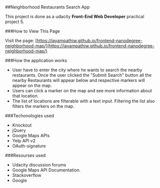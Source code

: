 ##Neighborhood Restaurants Search App

This project is done as a udacity **Front-End Web Developer** practical project 5.

###How to View This Page

Visit the page: [https://jayampathiw.github.io/frontend-nanodegree-neighborhood-map/](https://jayampathiw.github.io/frontend-nanodegree-neighborhood-map/)


###How the application works

* User have to enter the city where he wants to search the nearby restaurants. Once the user clicked the "Submit Search" button all the nearby Restaurants will appear below and respective markers will appear on the map.
* Users can click a marker on the map and see more information about that location.
* The list of locations are filterable with a text input. Filtering the list also filters the markers on the map.

###Techonologies used
* Knockout
* jQuery
* Google Maps APIs
* Yelp API v2
* OAuth-signature

###Resourses used

* Udacity discussion forums
* Google Maps API Documentation.
* Stackoverflow 
* Google
